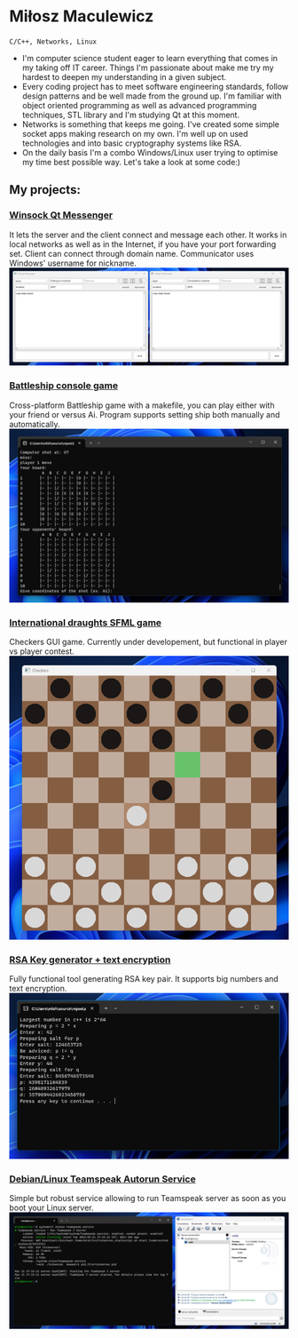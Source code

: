 # Miłosz Maculewicz

` C/C++, Networks, Linux `

- I'm computer science student eager to learn everything that comes in my taking off IT career. Things I'm passionate about make me try my hardest to deepen my understanding in a given subject.
- Every coding project has to meet software engineering standards, follow design patterns and be well made from the ground up. I'm familiar with object oriented programming as well as advanced programming techniques, STL library and I'm studying Qt at this moment.
- Networks is something that keeps me going. I've created some simple socket apps making research on my own. I'm well up on used technologies and into basic cryptography systems like RSA.
- On the daily basis I'm a combo Windows/Linux user trying to optimise my time best possible way. Let's take a look at some code:)

## My projects:
### [Winsock Qt Messenger](https://github.com/mldxo/Simple-Qt-and-Winsock-Messenger#readme)
It lets the server and the client connect and message each other. It works in local networks as well as in the Internet, if you have your port forwarding set. Client can connect through domain name. Communicator uses Windows' username for nickname.
![:)](src/messenger.png)

### [Battleship console game](https://github.com/mldxo/Battleship-console-game#readme)
Cross-platform Battleship game with a makefile, you can play either with your friend or versus Ai. Program supports setting ship both manually and automatically.
![:)](src/battleship.png)

### [International draughts SFML game](https://github.com/mldxo/checkers-gui#readme)
Checkers GUI game. Currently under developement, but functional in player vs player contest.
![:)](src/checkers.png)

### [RSA Key generator + text encryption](https://github.com/mldxo/rsa-keygen#readme)
Fully functional tool generating RSA key pair. It supports big numbers and text encryption.
![:)](src/rsa.png)

### [Debian/Linux Teamspeak Autorun Service](https://github.com/mldxo/Teamspeak-Service#readme)
Simple but robust service allowing to run Teamspeak server as soon as you boot your Linux server.
![:)](src/linux.png)


